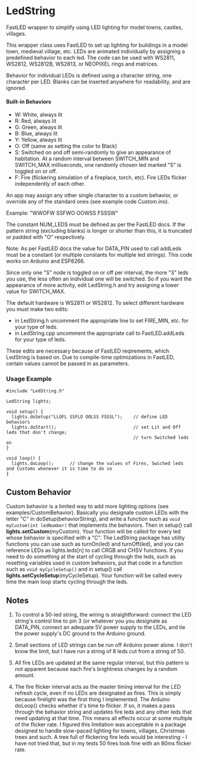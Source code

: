 # LedString
FastLED wrapper to simplify using LED lighting for model towns, castles, villages.

This wrapper class uses FastLED to set up lighting for buildings in a model town, medieval village, etc. 
LEDs are animated individually by assigning a predefined behavior to each led. The code can be used with WS2811, WS2812, WS2812B, WS2813, or NEOPIXEL rings and matrices. 

Behavior for individual LEDs is defined using a character string, one character per LED. Blanks can be inserted anywhere for readability, and are ignored.

#### Built-in Behaviors
* W: White, always lit
* R: Red, always lit
* G: Green, always lit
* B: Blue, always lit
* Y: Yellow, always lit
* O: Off (same as setting the color to Black)
* S: Switched on and off semi-randomly to give an appearance of habitation. At a random interval between SWITCH_MIN and SWITCH_MAX milliseconds, one randomly chosen led marked "S" is toggled on or off.
* F: Fire (flickering simulation of a fireplace, torch, etc). Fire LEDs flicker independently of each other.

An app may assign any other single character to a custom behavior, or override any of the standard ones (see example code Custom.ino).

Example: "WWOFW SSFWO OOWSS FSSSW"

The constant NUM_LEDS must be defined as per the FastLED docs. If the pattern string (excluding blanks) is longer or shorter than this, it is truncated or padded with "O" respectively. 

Note: As per FastLED docs the value for DATA_PIN used to call addLeds must be a constant (or multiple constants for multiple led strings). 
This code works on Arduino and ESP8266.

Since only one "S" node is toggled on or off per interval, the more "S" leds you use, the less often an individual one will be switched. So if you want the appearance of more activity, edit LedString.h and try assigning a lower value for SWITCH_MAX. 

The default hardware is WS2811 or WS2812. To select different hardware you must make two edits: 
- in LedString.h uncomment the appropriate line to set FIRE_MIN, etc. for your type of leds.
- in LedString.cpp uncomment the appropriate call to FastLED.addLeds for your type of leds. 

These edits are necessary because of FastLED reqirements, which LedString is based on. Due to compile-time optimizations in FastLED, certain values cannot be passed in as parameters. 

### Usage Example

```
#include "LedString.h"

LedString lights;

void setup() {
  lights.doSetup("LLOFL SSFLO OOLSS FSSSL");    // define LED behaviors
  lights.doStart();                             // set Lit and Off leds that don't change;
                                                // turn Switched leds on
} 

void loop() {
  lights.doLoop();      // change the values of Fires, Swiched leds and Customs whenever it is time to do so
}
```

## Custom Behavior
Custom behavior is a limited way to add more lighting options (see examples/CustomBehavior). Basically you designate custom LEDs with the letter "C" in doSetup(behaviorString), and write a function such as ```void myCustom(int ledNumber)``` that implements the behaviors. Then in setup() call **lights.setCustom**(myCustom). Your function will be called for every led whose behavior is specified with a "C". The LedString package has utility functions you can use such as turnOn(led) and turnOff(led), and you can reference LEDs as lights.leds[n] to call CRGB and CHSV functions. If you need to do something at the start of cycling through the leds, such as resetting variables used in custom behaviors, put that code in a function such as ```void myCycleSetup()``` and in setup() call **lights.setCycleSetup**(myCycleSetup). Your function will be called every time the main loop starts cycling through the leds.

## Notes
1. To control a 50-led string, the wiring is straightforward: connect the LED string's control line to pin 3 (or whatever you you designate as DATA_PIN, connect an adequate 5V power supply to the LEDs, and tie the power supply's DC ground to the Arduino ground.     

2. Small sections of LED strings can be run off Arduino power alone. I don't know the limit, but I have run a string of 8 leds cut from a string of 50. 

3. All fire LEDs are updated at the same regular interval, but this pattern is not apparent because each fire's brightness changes by a random amount. 

4. The fire flicker interval acts as the master timing interval for the LED refresh cycle, even if no LEDs are designated as fires. This is simply because firelight was the first thing I implemented. The Arduino doLoop() checks whether it's time to flicker. If so, it makes a pass through the behavior string and updates fire leds and any other leds that need updating at that time. This means all effects occur at some multiple of the flicker rate. I figured this limitation was acceptable in a package designed to handle slow-paced lighting for towns, villages, Christmas trees and such. A tree full of flickering fire leds would be interesting - I have not tried that, but in my tests 50 fires look fine with an 80ms flicker rate.  

